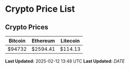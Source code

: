 # Crypto Price List

## Crypto Prices
| Bitcoin | Ethereum | Litecoin |
| ------- | -------- | -------- |
| $94732 | $2594.41 | $114.13 |
**Last Updated:** 2025-02-12 13:48 UTC
**Last Updated:** $DATE$
